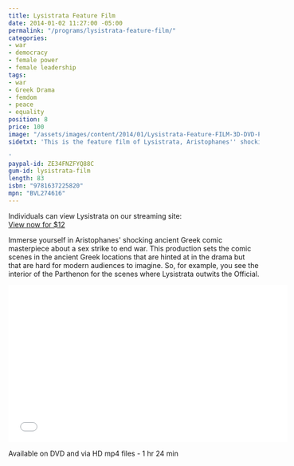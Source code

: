 ```yaml
---
title: Lysistrata Feature Film
date: 2014-01-02 11:27:00 -05:00
permalink: "/programs/lysistrata-feature-film/"
categories:
- war
- democracy
- female power
- female leadership
tags:
- war
- Greek Drama
- femdom
- peace
- equality
position: 8
price: 100
image: "/assets/images/content/2014/01/Lysistrata-Feature-FILM-3D-DVD-PACKAGE.jpg"
sidetxt: 'This is the feature film of Lysistrata, Aristophanes'' shocking comic masterpiece, that won Remi Gold at the Houston International Film Festival. The production features Candace Janee as Lysistrata, Heather Gault as Stratyllis, Morgan Marcum as Myrine, and Tanya Rodina (Miss Ukraine) as the Goddess Peace. This production has the benefit of setting the comic scenes in the ancient Greek locations that are hinted at in the drama but which are hard for modern audiences to imagine, such as using the interior of the Parthenon for the scenes where Lysistrata outwits the Official.

'
paypal-id: ZE34FNZFYQ88C
gum-id: lysistrata-film
length: 83
isbn: "9781637225820"
mpn: "BVL274616"
---
```


Individuals can view Lysistrata on our streaming site:<script src="https://gumroad.com/js/gumroad.js"></script>\
<a class="gumroad-button" href="https://macmillanfilms.gumroad.com/l/kHZXp">View now for $12 </a>

Immerse yourself in Aristophanes' shocking ancient Greek comic masterpiece about a sex strike to end war. This production sets the comic scenes in the ancient Greek locations that are hinted at in the drama but that are hard for modern audiences to imagine. So, for example, you see the interior of the Parthenon for the scenes where Lysistrata outwits the Official.

<iframe src="//www.youtube.com/embed/sCzmowU7E4U?list=UUEXS3vn0MXMsjkJVdxdaKag&rel=0&modestbranding=1&autohide=1" class="yt" width="560" height="315" frameborder="0" allowfullscreen="allowfullscreen"></iframe>

Available on DVD and via HD mp4 files - 1 hr 24 min